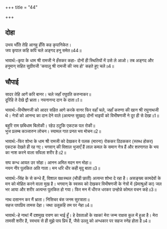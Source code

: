 +++
title = "44"

+++
## दोहा
उभय भाँति तेहि आनहु हँसि कह कृपानिकेत।  
जय कृपाल कहि कपि चले अङ्गद हनू समेत॥44॥  

भावार्थ:-कृपा के धाम श्री रामजी ने हँसकर कहा- दोनों ही स्थितियों में उसे ले आओ। तब अङ्गद और हनुमान्‌ सहित सुग्रीवजी 'कपालु श्री रामजी की जय हो' कहते हुए चले॥4॥  




## चौपाई
सादर तेहि आगें करि बानर। चले जहाँ रघुपति करुनाकर॥  
दूरिहि ते देखे द्वौ भ्राता। नयनानन्द दान के दाता॥1॥  

भावार्थ:-विभीषणजी को आदर सहित आगे करके वानर फिर वहाँ चले, जहाँ करुणा की खान श्री रघुनाथजी थे। नेत्रों को आनन्द का दान देने वाले (अत्यन्त सुखद) दोनों भाइयों को विभीषणजी ने दूर ही से देखा॥1॥  

बहुरि राम छबिधाम बिलोकी। रहेउ ठटुकि एकटक पल रोकी॥  
भुज प्रलम्ब कञ्जारुन लोचन। स्यामल गात प्रनत भय मोचन॥2॥  

भावार्थ:-फिर शोभा के धाम श्री रामजी को देखकर वे पलक (मारना) रोककर ठिठककर (स्तब्ध होकर) एकटक देखते ही रह गए। भगवान्‌ की विशाल भुजाएँ हैं लाल कमल के समान नेत्र हैं और शरणागत के भय का नाश करने वाला साँवला शरीर है॥2॥  

सघ कन्ध आयत उर सोहा। आनन अमित मदन मन मोहा॥  
नयन नीर पुलकित अति गाता। मन धरि धीर कही मृदु बाता॥3॥  

भावार्थ:-सिंह के से कन्धे हैं, विशाल वक्षःस्थल (चौडी छाती) अत्यन्त शोभा दे रहा है। असङ्ख्य कामदेवों के मन को मोहित करने वाला मुख है। भगवान्‌ के स्वरूप को देखकर विभीषणजी के नेत्रों में (प्रेमाश्रुओं का) जल भर आया और शरीर अत्यन्त पुलकित हो गया। फिर मन में धीरज धरकर उन्होन्ने कोमल वचन कहे॥3॥  

नाथ दसानन कर मैं भ्राता। निसिचर बंस जनम सुरत्राता॥  
सहज पापप्रिय तामस देहा। जथा उलूकहि तम पर नेहा॥4॥  

भावार्थ:-हे नाथ! मैं दशमुख रावण का भाई हूँ। हे देवताओं के रक्षक! मेरा जन्म राक्षस कुल में हुआ है। मेरा तामसी शरीर है, स्वभाव से ही मुझे पाप प्रिय हैं, जैसे उल्लू को अन्धकार पर सहज स्नेह होता है॥4॥  


